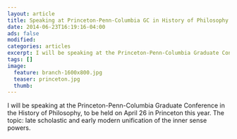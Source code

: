 ```yaml
---
layout: article
title: Speaking at Princeton-Penn-Columbia GC in History of Philosophy
date: 2014-06-23T16:19:16-04:00
ads: false
modified:
categories: articles
excerpt: I will be speaking at the Princeton-Penn-Columbia Graduate Conference in the History of Philosophy, to be held on April 26 in Princeton this year.
tags: []
image:
  feature: branch-1600x800.jpg
  teaser: princeton.jpg
  thumb:
---
```


I will be speaking at the Princeton-Penn-Columbia Graduate Conference in the History of Philosophy, to be held on April 26 in Princeton this year. The topic: late scholastic and early modern unification of the inner sense powers.
